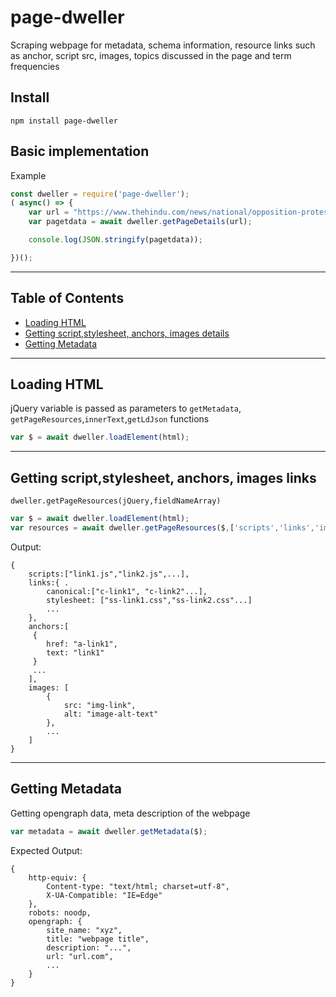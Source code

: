 # page-dweller
Scraping webpage for metadata, schema information, resource links such as anchor, script src, images, topics discussed in the page and term frequencies

## Install

    npm install page-dweller


## Basic implementation

Example 

```js
const dweller = require('page-dweller');
( async() => {
    var url = "https://www.thehindu.com/news/national/opposition-protest-against-ib-ministry-advisory-in-the-backdrop-of-assam-violence/article30283682.ece?homepage=true";
    var pagetdata = await dweller.getPageDetails(url);

    console.log(JSON.stringify(pagetdata));

})();
```


---

## Table of Contents  

- [Loading HTML](#load-element)
- [Getting script,stylesheet, anchors, images details](#PageResources)
- [Getting Metadata](#metadata)

---

<a name="load-element"></a>
## Loading HTML
jQuery variable is passed as parameters to `getMetadata`, `getPageResources`,`innerText`,`getLdJson` functions

```js
var $ = await dweller.loadElement(html);
```

---

<a name="PageResources"></a>
## Getting script,stylesheet, anchors, images links

`dweller.getPageResources(jQuery,fieldNameArray)`


```js
var $ = await dweller.loadElement(html);
var resources = await dweller.getPageResources($,['scripts','links','images','anchros']);
```

Output:
```
{
    scripts:["link1.js","link2.js",...],
    links:{ . 
        canonical:["c-link1", "c-link2"...], 
        stylesheet: ["ss-link1.css","ss-link2.css"...]
        ...
    },  
    anchors:[
     {
        href: "a-link1",
        text: "link1"
     }
     ...
    ],
    images: [
        {
            src: "img-link",
            alt: "image-alt-text"
        },
        ...
    ]
}
```

---

<a name="metadata"></a>

## Getting Metadata
Getting opengraph data, meta description of the webpage

```js
var metadata = await dweller.getMetadata($);
```

Expected Output:
```
{
    http-equiv: {
        Content-type: "text/html; charset=utf-8",
        X-UA-Compatible: "IE=Edge"
    },
    robots: noodp,
    opengraph: {
        site_name: "xyz",
        title: "webpage title",
        description: "...",
        url: "url.com",
        ...
    }
}

```

